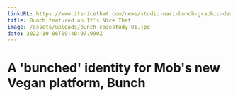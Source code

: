 ```yaml
---
linkURL: https://www.itsnicethat.com/news/studio-nari-bunch-graphic-design-070722
title: Bunch featured on It's Nice That
image: /assets/uploads/bunch_casestudy-01.jpg
date: 2022-10-06T09:40:07.990Z
---
```

# A 'bunched' identity for Mob's new Vegan platform, Bunch